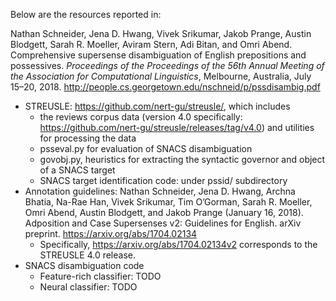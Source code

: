 Below are the resources reported in:

Nathan Schneider, Jena D. Hwang, Vivek Srikumar, Jakob Prange, Austin Blodgett, Sarah R. Moeller, Aviram Stern, Adi Bitan, and Omri Abend. Comprehensive supersense disambiguation of English prepositions and possessives. _Proceedings of the Proceedings of the 56th Annual Meeting of the Association for Computational Linguistics_, Melbourne, Australia, July 15–20, 2018. <http://people.cs.georgetown.edu/nschneid/p/pssdisambig.pdf>

- STREUSLE: <https://github.com/nert-gu/streusle/>, which includes 
   * the reviews corpus data (version 4.0 specifically: <https://github.com/nert-gu/streusle/releases/tag/v4.0>) and utilities for processing the data
   * psseval.py for evaluation of SNACS disambiguation
   * govobj.py, heuristics for extracting the syntactic governor and object of a SNACS target
   * SNACS target identification code: under pssid/ subdirectory
- Annotation guidelines: Nathan Schneider, Jena D. Hwang, Archna Bhatia, Na-Rae Han, Vivek Srikumar, Tim O’Gorman, Sarah R. Moeller, Omri Abend, Austin Blodgett, and Jakob Prange (January 16, 2018). Adposition and Case Supersenses v2: Guidelines for English. arXiv preprint. <https://arxiv.org/abs/1704.02134>
    * Specifically, <https://arxiv.org/abs/1704.02134v2> corresponds to the STREUSLE 4.0 release.
- SNACS disambiguation code
    * Feature-rich classifier: TODO
    * Neural classifier: TODO

